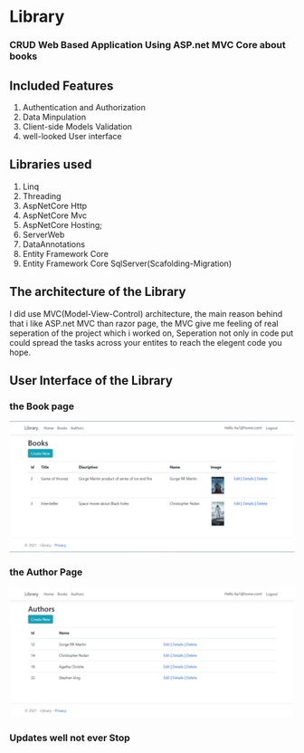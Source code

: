 # Library

### CRUD Web Based Application Using ASP.net MVC Core about books

## Included Features

1. Authentication and Authorization
2. Data Minpulation 
3. Client-side Models Validation
4. well-looked User interface 


## Libraries used

1. Linq
2. Threading
3. AspNetCore Http
4. AspNetCore Mvc
5. AspNetCore Hosting;
6. ServerWeb
7. DataAnnotations
8. Entity Framework Core
9. Entity Framework Core SqlServer(Scafolding-Migration)



## The architecture of the Library

I did use MVC(Model-View-Control) architecture, the main reason behind that i like ASP.net MVC than razor page, the MVC give me feeling of real seperation of the project 
which i worked on, Seperation not only in code put could spread the tasks across your entites to reach the elegent code you hope.


## User Interface of the Library 
### the Book page
![alt text](https://github.com/Moglten/Library/blob/main/Imgs/Book_Page.png "Book")

### the Author Page
![alt text](https://github.com/Moglten/Library/blob/main/Imgs/Authors_page.png "Author")


### Updates well not ever Stop
